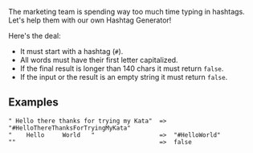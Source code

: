 <p>The marketing team is spending way too much time typing in hashtags.<br>Let's help them with our own Hashtag Generator!</p>
<p>Here's the deal:</p>
<ul>
<li>It must start with a hashtag (<code>#</code>).</li>
<li>All words must have their first letter capitalized.</li>
<li>If the final result is longer than 140 chars it must return <code>false</code>.</li>
<li>If the input or the result is an empty string it must return <code>false</code>.</li>
</ul>
<h2 id="examples">Examples</h2>
<pre><code>" Hello there thanks for trying my Kata"  =&gt;  "#HelloThereThanksForTryingMyKata"
"    Hello     World   "                  =&gt;  "#HelloWorld"
""                                        =&gt;  false
</code></pre>
